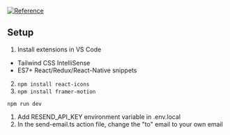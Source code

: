 [![Reference](https://img.youtube.com/vi/sUKptmUVIBM/0.jpg)](https://youtu.be/sUKptmUVIBM)

## Setup
1. Install extensions in VS Code
  - Tailwind CSS IntelliSense
  - ES7+ React/Redux/React-Native snippets
2. `npm install react-icons`
3. `npm install framer-motion`

`npm run dev`

1. Add RESEND_API_KEY environment variable in .env.local
2. In the send-email.ts action file, change the "to" email to your own email
